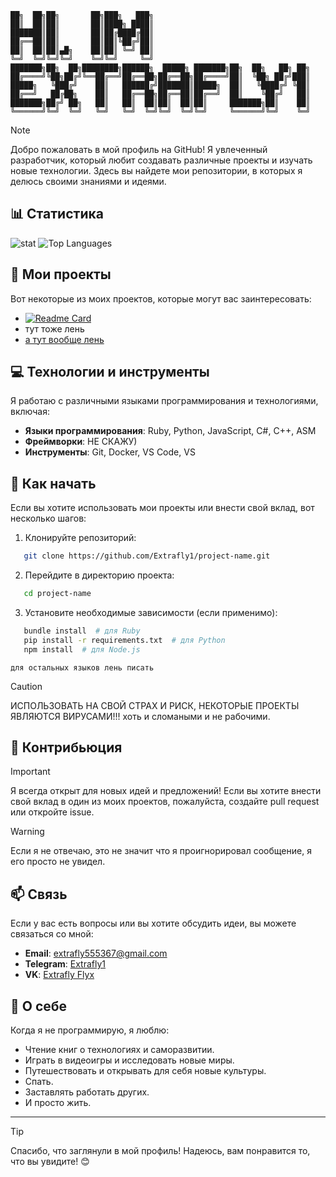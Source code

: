 ```
██╗  ██╗██╗       ██╗███╗   ███╗
██║  ██║██║       ██║████╗ ████║
███████║██║       ██║██╔████╔██║
██╔══██║██║       ██║██║╚██╔╝██║
██║  ██║██║▄█╗    ██║██║ ╚═╝ ██║
╚═╝  ╚═╝╚═╝╚═╝    ╚═╝╚═╝     ╚═╝
███████╗██╗  ██╗████████╗██████╗  █████╗ ███████╗██╗  ██╗   ██╗ ██╗
██╔════╝╚██╗██╔╝╚══██╔══╝██╔══██╗██╔══██╗██╔════╝██║  ╚██╗ ██╔╝███║
█████╗   ╚███╔╝    ██║   ██████╔╝███████║█████╗  ██║   ╚████╔╝ ╚██║
██╔══╝   ██╔██╗    ██║   ██╔══██╗██╔══██║██╔══╝  ██║    ╚██╔╝   ██║
███████╗██╔╝ ██╗   ██║   ██║  ██║██║  ██║██║     ███████╗██║    ██║
╚══════╝╚═╝  ╚═╝   ╚═╝   ╚═╝  ╚═╝╚═╝  ╚═╝╚═╝     ╚══════╝╚═╝    ╚═╝
```                                                                 
> [!NOTE]  
> Добро пожаловать в мой профиль на GitHub! Я увлеченный разработчик, который любит создавать различные проекты и изучать новые технологии. Здесь вы найдете мои репозитории, в которых я делюсь своими знаниями и идеями.

## 📊 Статистика
![stat](https://github-readme-stats.vercel.app/api?username=Extrafly1&show_icons=true&hide_title=true&count_private=true&theme=radical)
![Top Languages](https://github-readme-stats.vercel.app/api/top-langs/?username=Extrafly1&layout=compact&theme=radical)

## 🌟 Мои проекты

Вот некоторые из моих проектов, которые могут вас заинтересовать:

- [![Readme Card](https://github-readme-stats.vercel.app/api/pin/?username=Extrafly1&repo=paterns-project)](https://github.com/Extrafly1/paterns-project/settings)
- тут тоже лень
- [а тут вообще лень](https://github.com/Extrafly1)

## 💻 Технологии и инструменты

Я работаю с различными языками программирования и технологиями, включая:

- **Языки программирования**: Ruby, Python, JavaScript, C#, C++, ASM
- **Фреймворки**: НЕ СКАЖУ)
- **Инструменты**: Git, Docker, VS Code, VS

## 🚀 Как начать

Если вы хотите использовать мои проекты или внести свой вклад, вот несколько шагов:

1. Клонируйте репозиторий:
   
```bash
   git clone https://github.com/Extrafly1/project-name.git
```
2. Перейдите в директорию проекта:
   
```bash
   cd project-name
```
3. Установите необходимые зависимости (если применимо):
   
```bash
   bundle install  # для Ruby
   pip install -r requirements.txt  # для Python
   npm install  # для Node.js
```
`для остальных языков лень писать`

> [!CAUTION]
> ИСПОЛЬЗОВАТЬ НА СВОЙ СТРАХ И РИСК, НЕКОТОРЫЕ ПРОЕКТЫ ЯВЛЯЮТСЯ ВИРУСАМИ!!! хоть и сломаными и не рабочими.

## 🤝 Контрибьюция
> [!IMPORTANT]
> Я всегда открыт для новых идей и предложений! Если вы хотите внести свой вклад в один из моих проектов, пожалуйста, создайте pull request или откройте issue.

> [!WARNING]
> Если я не отвечаю, это не значит что я проигнорировал сообщение, я его просто не увидел.
## 📫 Связь

Если у вас есть вопросы или вы хотите обсудить идеи, вы можете связаться со мной:

- **Email**: [extrafly555367@gmail.com](mailto:extrafly555367@gmail.com)
- **Telegram**: [Extrafly1](https://t.me/Extrafly1)
- **VK**: [Extrafly Flyx](https://vk.com/extrafly1)

## 🎨 О себе

Когда я не программирую, я люблю:

- Чтение книг о технологиях и саморазвитии.
- Играть в видеоигры и исследовать новые миры.
- Путешествовать и открывать для себя новые культуры.
- Спать.
- Заставлять работать других.
- И просто жить.

---
> [!TIP]
> Спасибо, что заглянули в мой профиль! Надеюсь, вам понравится то, что вы увидите! 😊
